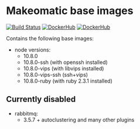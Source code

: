 # Makeomatic base images

[![Build Status](https://travis-ci.org/makeomatic/alpine-node.svg?branch=master)](https://travis-ci.org/makeomatic/alpine-node)
[![DockerHub](https://img.shields.io/badge/docker-available-blue.svg)](https://hub.docker.com/r/makeomatic/node)
[![DockerHub](https://img.shields.io/docker/pulls/makeomatic/node.svg)](https://hub.docker.com/r/makeomatic/node)

Contains the following base images:

* node versions:
  - 10.8.0
  - 10.8.0-ssh (with openssh installed)
  - 10.8.0-vips (with libvips installed)
  - 10.8.0-vips-ssh (ssh+vips)
  - 10.8.0-ruby (with ruby 2.3.1 installed)

## Currently disabled

* rabbitmq:
  - 3.5.7 + autoclustering and many other plugins
